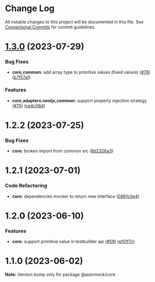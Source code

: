 # Change Log

All notable changes to this project will be documented in this file.
See [Conventional Commits](https://conventionalcommits.org) for commit guidelines.

# [1.3.0](https://github.com/omermorad/automock/compare/@automock/core@1.2.2...@automock/core@1.3.0) (2023-07-29)


### Bug Fixes

* **core,common:** add array type to primitive values (fixed values) ([#78](https://github.com/omermorad/automock/issues/78)) ([b7f57a1](https://github.com/omermorad/automock/commit/b7f57a10e7ff3a231a2a69ba7ad3d6c79941ce82))


### Features

* **core,adapters.nestjs,common:** support property injection strategy ([#75](https://github.com/omermorad/automock/issues/75)) ([ce4c08d](https://github.com/omermorad/automock/commit/ce4c08dde68d63f95b766fa0b942d7794069d0bf))





# 1.2.2 (2023-07-25)

### Bug Fixes

* **core:** broken import from common src ([8d2326a3](https://github.com/omermorad/automock/commit/8d2326a3ec33853214de767aa90ebd46517fd234))

# 1.2.1 (2023-07-01)

### Code Refactoring

* **core:** dependencies mocker to return new interface ([0881c0e4](https://github.com/omermorad/automock/commit/0881c0e468951166be3afe14454bb45d319859bd))

# 1.2.0 (2023-06-10)

### Features

- **core:** support primitive value in testbuilder api ([#59](https://github.com/omermorad/automock/issues/59)) ([ef01f7c](https://github.com/omermorad/automock/commit/ef01f7ccc95867c66f992e78d7de90c353e53671))

# 1.1.0 (2023-06-02)

**Note:** Version bump only for package @automock/core
